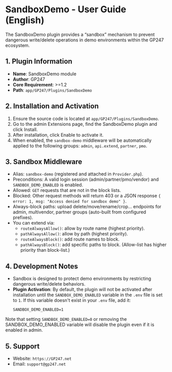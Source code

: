 # SandboxDemo - User Guide (English)

The SandboxDemo plugin provides a “sandbox” mechanism to prevent dangerous write/delete operations in demo environments within the GP247 ecosystem.

## 1. Plugin Information
- **Name**: SandboxDemo module
- **Author**: GP247
- **Core Requirement**: >=1.2
- **Path**: `app/GP247/Plugins/SandboxDemo`

## 2. Installation and Activation
1. Ensure the source code is located at `app/GP247/Plugins/SandboxDemo`.
2. Go to the admin Extensions page, find the SandboxDemo plugin and click Install.
3. After installation, click Enable to activate it.
4. When enabled, the `sandbox-demo` middleware will be automatically applied to the following groups: `admin`, `api.extend`, `partner`, `pmo`.

## 3. Sandbox Middleware
- Alias: `sandbox-demo` (registered and attached in `Provider.php`).
- Preconditions: A valid login session (admin/partner/pmo/vendor) and `SANDBOX_DEMO_ENABLED` is enabled.
- Allowed: `GET` requests that are not in the block lists.
- Blocked: Other request methods will return 403 or a JSON response `{ error: 1, msg: "Access denied for sandbox demo" }`.
- Always-block paths: upload delete/move/rename/crop... endpoints for admin, multivendor, partner groups (auto-built from configured prefixes).
- You can extend via:
  - `routeAlwaysAllow()`: allow by route name (highest priority).
  - `pathAlwaysAllow()`: allow by path (highest priority).
  - `routeAlwaysBlock()`: add route names to block.
  - `pathAlwaysBlock()`: add specific paths to block.
  (Allow-list has higher priority than block-list.)

## 4. Development Notes
- Sandbox is designed to protect demo environments by restricting dangerous write/delete behaviors.
- **Plugin Activation**: By default, the plugin will not be activated after installation until the `SANDBOX_DEMO_ENABLED` variable in the `.env` file is set to `1`. If this variable doesn't exist in your `.env` file, add it:
  ```
  SANDBOX_DEMO_ENABLED=1
  ```
Note that setting `SANDBOX_DEMO_ENABLED=0` or removing the SANDBOX_DEMO_ENABLED variable will disable the plugin even if it is enabled in admin.

## 5. Support
- Website: `https://GP247.net`
- Email: `support@gp247.net`